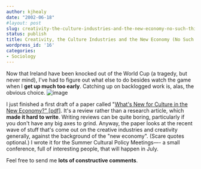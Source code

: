 ```yaml
---
author: kjhealy
date: "2002-06-18"
#layout: post
slug: creativity-the-culture-industries-and-the-new-economy-no-such-thing
status: publish
title: Creativity, the Culture Industries and the New Economy (No Such Thing)
wordpress_id: '16'
categories:
- Sociology
---
```




Now that Ireland have been knocked out of the World Cup (a tragedy, but never mind), I've had to figure out what else to do besides watch the game when I **get up much too early**. Catching up on backlogged work is, alas, the obvious choice.
 ![image](http://fiachra.soc.arizona.edu/blog/images/toles_nasdaq.jpg)

I just finished a first draft of a paper called "[What's New for Culture in the New Economy?" [pdf]](http://fiachra.soc.arizona.edu/files/drafts/culture-newecon.pdf). It's a review rather than a research article, which **made it hard to write**. Writing reviews can be quite boring, particularly if you don't have any big axes to grind. Anyway, the paper looks at the recent wave of stuff that's come out on the creative industries and creativity generally, against the background of the "new economy". (Scare quotes optional.) I wrote it for the Summer Cultural Policy Meetings—- a small conference, full of interesting people, that will happen in July.

Feel free to send me **lots of constructive comments**.
